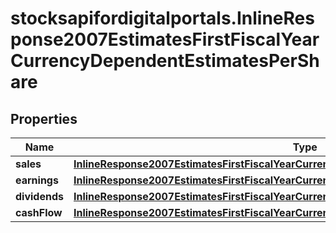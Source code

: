 # stocksapifordigitalportals.InlineResponse2007EstimatesFirstFiscalYearCurrencyDependentEstimatesPerShare

## Properties

Name | Type | Description | Notes
------------ | ------------- | ------------- | -------------
**sales** | [**InlineResponse2007EstimatesFirstFiscalYearCurrencyDependentEstimatesPerShareSales**](InlineResponse2007EstimatesFirstFiscalYearCurrencyDependentEstimatesPerShareSales.md) |  | [optional] 
**earnings** | [**InlineResponse2007EstimatesFirstFiscalYearCurrencyDependentEstimatesPerShareEarnings**](InlineResponse2007EstimatesFirstFiscalYearCurrencyDependentEstimatesPerShareEarnings.md) |  | [optional] 
**dividends** | [**InlineResponse2007EstimatesFirstFiscalYearCurrencyDependentEstimatesPerShareDividends**](InlineResponse2007EstimatesFirstFiscalYearCurrencyDependentEstimatesPerShareDividends.md) |  | [optional] 
**cashFlow** | [**InlineResponse2007EstimatesFirstFiscalYearCurrencyDependentEstimatesPerShareCashFlow**](InlineResponse2007EstimatesFirstFiscalYearCurrencyDependentEstimatesPerShareCashFlow.md) |  | [optional] 


